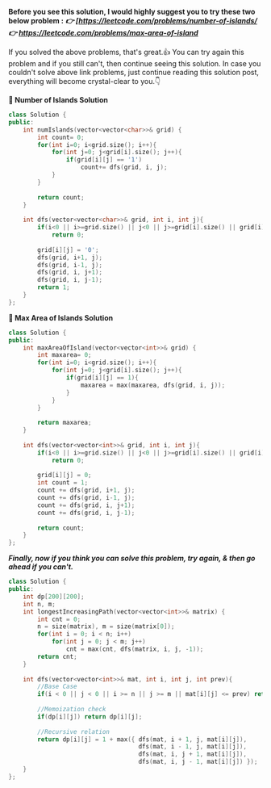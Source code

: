 **Before you see this solution, I would highly suggest you to try these two below problem :**
***👉 [https://leetcode.com/problems/number-of-islands/***
***👉 https://leetcode.com/problems/max-area-of-island***

If you solved the above problems, that's great.👍 You can try again this problem and if you still can't, then continue seeing this solution.
In case you couldn't solve above link problems, just continue reading this solution post, everything will become crystal-clear to you.👇

**👾 Number of Islands Solution**
```c++
class Solution {
public:
    int numIslands(vector<vector<char>>& grid) {
        int count= 0;
        for(int i=0; i<grid.size(); i++){
            for(int j=0; j<grid[i].size(); j++){
                if(grid[i][j] == '1')
                    count+= dfs(grid, i, j);
            }
        }
        
        return count;
    }
    
    int dfs(vector<vector<char>>& grid, int i, int j){
        if(i<0 || i>=grid.size() || j<0 || j>=grid[i].size() || grid[i][j] == '0')
            return 0;
        
        grid[i][j] = '0';
        dfs(grid, i+1, j);
        dfs(grid, i-1, j);
        dfs(grid, i, j+1);
        dfs(grid, i, j-1);
        return 1;
    }
};
```

**🤖 Max Area of Islands Solution**
```c++
class Solution {
public:
    int maxAreaOfIsland(vector<vector<int>>& grid) {
        int maxarea= 0;
        for(int i=0; i<grid.size(); i++){
            for(int j=0; j<grid[i].size(); j++){
                if(grid[i][j] == 1){
                    maxarea = max(maxarea, dfs(grid, i, j));
                }
            }
        }
        
        return maxarea;
    }
    
    int dfs(vector<vector<int>>& grid, int i, int j){
        if(i<0 || i>=grid.size() || j<0 || j>=grid[i].size() || grid[i][j] == 0)
            return 0;
        
        grid[i][j] = 0;
        int count = 1;
        count += dfs(grid, i+1, j);
        count += dfs(grid, i-1, j);
        count += dfs(grid, i, j+1);
        count += dfs(grid, i, j-1);
        
        return count;
    }
};
```

***Finally, now if you think you can solve this problem, try again, & then go ahead if you can't.***

```c++
class Solution {
public:
    int dp[200][200];
    int n, m;
    int longestIncreasingPath(vector<vector<int>>& matrix) {
        int cnt = 0;
        n = size(matrix), m = size(matrix[0]);
        for(int i = 0; i < n; i++)
            for(int j = 0; j < m; j++)
                cnt = max(cnt, dfs(matrix, i, j, -1));            
        return cnt;
    }
    
    int dfs(vector<vector<int>>& mat, int i, int j, int prev){
        //Base Case
        if(i < 0 || j < 0 || i >= n || j >= m || mat[i][j] <= prev) return 0;
        
        //Memoization check
        if(dp[i][j]) return dp[i][j];
        
        //Recursive relation
        return dp[i][j] = 1 + max({ dfs(mat, i + 1, j, mat[i][j]),
                                    dfs(mat, i - 1, j, mat[i][j]),
                                    dfs(mat, i, j + 1, mat[i][j]),
                                    dfs(mat, i, j - 1, mat[i][j]) });       
    }
};
```